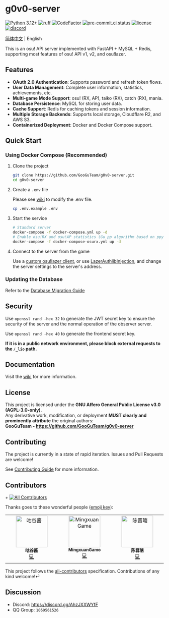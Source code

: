 # g0v0-server

[![Python 3.12+](https://img.shields.io/badge/python-3.12+-blue.svg)](https://www.python.org/downloads/)
[![ruff](https://img.shields.io/endpoint?url=https://raw.githubusercontent.com/astral-sh/ruff/main/assets/badge/v2.json)](https://docs.astral.sh/ruff/)
[![CodeFactor](https://www.codefactor.io/repository/github/GooGuTeam/g0v0-server/badge)](https://www.codefactor.io/repository/github/GooGuTeam/g0v0-server)
[![pre-commit.ci status](https://results.pre-commit.ci/badge/github/GooGuTeam/g0v0-server/main.svg)](https://results.pre-commit.ci/latest/github/GooGuTeam/g0v0-server/main)
[![license](https://img.shields.io/github/license/GooGuTeam/g0v0-server)](./LICENSE)
[![discord](https://discordapp.com/api/guilds/1404817877504229426/widget.png?style=shield)](https://discord.gg/AhzJXXWYfF)

[简体中文](./README.md) | English

This is an osu! API server implemented with FastAPI + MySQL + Redis, supporting most features of osu! API v1, v2, and osu!lazer.

## Features

-   **OAuth 2.0 Authentication**: Supports password and refresh token flows.
-   **User Data Management**: Complete user information, statistics, achievements, etc.
-   **Multi-game Mode Support**: osu! (RX, AP), taiko (RX), catch (RX), mania.
-   **Database Persistence**: MySQL for storing user data.
-   **Cache Support**: Redis for caching tokens and session information.
-   **Multiple Storage Backends**: Supports local storage, Cloudflare R2, and AWS S3.
-   **Containerized Deployment**: Docker and Docker Compose support.

## Quick Start

### Using Docker Compose (Recommended)

1.  Clone the project
    ```bash
    git clone https://github.com/GooGuTeam/g0v0-server.git
    cd g0v0-server
    ```
2.  Create a `.env` file

    Please see [wiki](https://github.com/GooGuTeam/g0v0-server/wiki/Configuration) to modify the .env file.
    ```bash
    cp .env.example .env
    ```
3.  Start the service
    ```bash
    # Standard server
    docker-compose -f docker-compose.yml up -d
    # Enable osu!RX and osu!AP statistics (Gu pp algorithm based on ppy-sb pp algorithm)
    docker-compose -f docker-compose-osurx.yml up -d
    ```
4.  Connect to the server from the game

    Use a [custom osu!lazer client](https://github.com/GooGuTeam/osu), or use [LazerAuthlibInjection](https://github.com/MingxuanGame/LazerAuthlibInjection), and change the server settings to the server's address.

### Updating the Database

Refer to the [Database Migration Guide](https://github.com/GooGuTeam/g0v0-server/wiki/Migrate-Database)

## Security

Use `openssl rand -hex 32` to generate the JWT secret key to ensure the security of the server and the normal operation of the observer server.

Use `openssl rand -hex 40` to generate the frontend secret key.

**If it is in a public network environment, please block external requests to the `/_lio` path.**

## Documentation

Visit the [wiki](https://github.com/GooGuTeam/g0v0-server/wiki) for more information.

## License

This project is licensed under the **GNU Affero General Public License v3.0 (AGPL-3.0-only)**.  
Any derivative work, modification, or deployment **MUST clearly and prominently attribute** the original authors:  
**GooGuTeam - https://github.com/GooGuTeam/g0v0-server**

## Contributing

The project is currently in a state of rapid iteration. Issues and Pull Requests are welcome!

See [Contributing Guide](./CONTRIBUTING.md) for more information.

## Contributors

+<!-- ALL-CONTRIBUTORS-BADGE:START - Do not remove or modify this section -->
[![All Contributors](https://img.shields.io/badge/all_contributors-3-orange.svg?style=flat-square)](#contributors-)
<!-- ALL-CONTRIBUTORS-BADGE:END -->

Thanks goes to these wonderful people ([emoji key](https://allcontributors.org/docs/en/emoji-key)):

<!-- ALL-CONTRIBUTORS-LIST:START - Do not remove or modify this section -->
<!-- prettier-ignore-start -->
<!-- markdownlint-disable -->
<table>
  <tbody>
    <tr>
      <td align="center" valign="top" width="14.28%"><a href="https://github.com/GooGuJiang"><img src="https://avatars.githubusercontent.com/u/74496778?v=4?s=100" width="100px;" alt="咕谷酱"/><br /><sub><b>咕谷酱</b></sub></a><br /><a href="https://github.com/GooGuTeam/g0v0-server/commits?author=GooGuJiang" title="Code">💻</a></td>
      <td align="center" valign="top" width="14.28%"><a href="https://blog.mxgame.top/"><img src="https://avatars.githubusercontent.com/u/68982190?v=4?s=100" width="100px;" alt="MingxuanGame"/><br /><sub><b>MingxuanGame</b></sub></a><br /><a href="https://github.com/GooGuTeam/g0v0-server/commits?author=MingxuanGame" title="Code">💻</a></td>
      <td align="center" valign="top" width="14.28%"><a href="https://github.com/chenjintang-shrimp"><img src="https://avatars.githubusercontent.com/u/110657724?v=4?s=100" width="100px;" alt="陈晋瑭"/><br /><sub><b>陈晋瑭</b></sub></a><br /><a href="https://github.com/GooGuTeam/g0v0-server/commits?author=chenjintang-shrimp" title="Code">💻</a></td>
    </tr>
  </tbody>
</table>

<!-- markdownlint-restore -->
<!-- prettier-ignore-end -->

<!-- ALL-CONTRIBUTORS-LIST:END -->

This project follows the [all-contributors](https://github.com/all-contributors/all-contributors) specification. Contributions of any kind welcome!⏎

## Discussion

- Discord: https://discord.gg/AhzJXXWYfF
- QQ Group: `1059561526`
